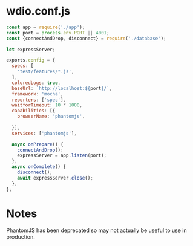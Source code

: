 # wdio.conf.js

```javascript
const app = require('./app');
const port = process.env.PORT || 4001;
const {connectAndDrop, disconnect} = require('./database');

let expressServer;

exports.config = {
  specs: [
    'test/features/*.js',
  ],
  coloredLogs: true,
  baseUrl: `http://localhost:${port}/`,
  framework: 'mocha',
  reporters: ['spec'],
  waitforTimeout: 10 * 1000,
  capabilities: [{
    browserName: 'phantomjs',
   
  }],
  services: ['phantomjs'],

  async onPrepare() {
    connectAndDrop();
    expressServer = app.listen(port);
  },
  async onComplete() {
    disconnect();
    await expressServer.close();
  },
};
```

# Notes
PhantomJS has been deprecated so may not actually be useful to use in production.


